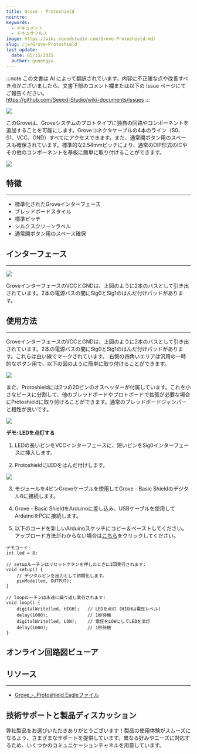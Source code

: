 ```yaml
---
title: Grove - Protoshield
nointro:
keywords:
  - ドキュメント
  - ドキュサウルス
image: https://wiki.seeedstudio.com/Grove-Protoshield.md/
slug: /ja/Grove-Protoshield
last_update:
  date: 05/15/2025
  author: gunengyu
---
```

:::note
この文書は AI によって翻訳されています。内容に不正確な点や改善すべき点がございましたら、文書下部のコメント欄または以下の Issue ページにてご報告ください。  
https://github.com/Seeed-Studio/wiki-documents/issues
:::

![](https://files.seeedstudio.com/wiki/Grove-Protoshield/img/Proto1.jpg)

このGroveは、Groveシステムのプロトタイプに独自の回路やコンポーネントを追加することを可能にします。Groveコネクタケーブルの4本のライン（S0、S1、VCC、GND）すべてにアクセスできます。また、通常開ボタン用のスペースも確保されています。標準的な2.54mmピッチにより、通常のDIP形式のICやその他のコンポーネントを基板に簡単に取り付けることができます。

[![](https://files.seeedstudio.com/wiki/Seeed-WiKi/docs/images/300px-Get_One_Now_Banner-ragular.png)](https://www.seeedstudio.com/Grove-Protoshield-p-772.html)

## 特徴

---

* 標準化されたGroveインターフェース
* ブレッドボードスタイル
* 標準ピッチ
* シルクスクリーンラベル
* 通常開ボタン用のスペース確保

## インターフェース

---
![](https://files.seeedstudio.com/wiki/Grove-Protoshield/img/Grove-Protoshield_Interface_1.jpg)

GroveインターフェースのVCCとGNDは、上図のように2本のバスとして引き出されています。2本の電源バスの間にSig0とSig1のはんだ付けパッドがあります。

## 使用方法

---
GroveインターフェースのVCCとGNDは、上図のように2本のバスとして引き出されています。2本の電源バスの間にSig0とSig1のはんだ付けパッドがあります。これらは白い線でマークされています。
右側の四角いエリアは汎用の一時的なボタン用で、以下の図のように簡単に取り付けることができます。

![](https://files.seeedstudio.com/wiki/Grove-Protoshield/img/Protoshield1.jpg)

また、Protoshieldには2つの20ピンのオスヘッダーが付属しています。これを小さなピースに分割して、他のブレッドボードやプロトボードで拡張が必要な場合にProtoshieldに取り付けることができます。通常のブレッドボードジャンパーと相性が良いです。

![](https://files.seeedstudio.com/wiki/Grove-Protoshield/img/Protoshield2.jpg)

**デモ: LEDを点灯する**

1. LEDの長いピンをVCCインターフェースに、短いピンをSig0インターフェースに挿入します。

2. ProtoshieldにLEDをはんだ付けします。

![](https://files.seeedstudio.com/wiki/Grove-Protoshield/img/Proshield3.jpg)

3. モジュールを4ピンGroveケーブルを使用してGrove - Basic Shieldのデジタル8に接続します。

4. Grove - Basic ShieldをArduinoに差し込み、USBケーブルを使用してArduinoをPCに接続します。

5. 以下のコードを新しいArduinoスケッチにコピー＆ペーストしてください。アップロード方法がわからない場合は[こちら](https://wiki.seeedstudio.com/Upload_Code)をクリックしてください。

```
デモコード:
int led = 8;

// setupルーチンはリセットボタンを押したときに1回実行されます:
void setup() {
    // デジタルピンを出力として初期化します。
    pinMode(led, OUTPUT);
}

// loopルーチンは永遠に繰り返し実行されます:
void loop() {
    digitalWrite(led, HIGH);   // LEDを点灯 (HIGHは電圧レベル)
    delay(1000);               // 1秒待機
    digitalWrite(led, LOW);    // 電圧をLOWにしてLEDを消灯
    delay(1000);               // 1秒待機
}
```

## オンライン回路図ビューア

<div className="altium-ecad-viewer" data-project-src="https://files.seeedstudio.com/wiki/Grove-Protoshield/res/Grove-Protoshield_v1.0_Source_File.zip" style={{borderRadius: '0px 0px 4px 4px', height: 500, borderStyle: 'solid', borderWidth: 1, borderColor: 'rgb(241, 241, 241)', overflow: 'hidden', maxWidth: 1280, maxHeight: 700, boxSizing: 'border-box'}}>
</div>

## リソース

---
* [Grove_-_Protoshield Eagleファイル](https://files.seeedstudio.com/wiki/Grove-Protoshield/res/Grove-Protoshield_v1.0_Source_File.zip)

## 技術サポートと製品ディスカッション

弊社製品をお選びいただきありがとうございます！製品の使用体験がスムーズになるよう、さまざまなサポートを提供しています。異なる好みやニーズに対応するため、いくつかのコミュニケーションチャネルを用意しています。

<div class="button_tech_support_container">
<a href="https://forum.seeedstudio.com/" class="button_forum"></a> 
<a href="https://www.seeedstudio.com/contacts" class="button_email"></a>
</div>

<div class="button_tech_support_container">
<a href="https://discord.gg/eWkprNDMU7" class="button_discord"></a> 
<a href="https://github.com/Seeed-Studio/wiki-documents/discussions/69" class="button_discussion"></a>
</div>